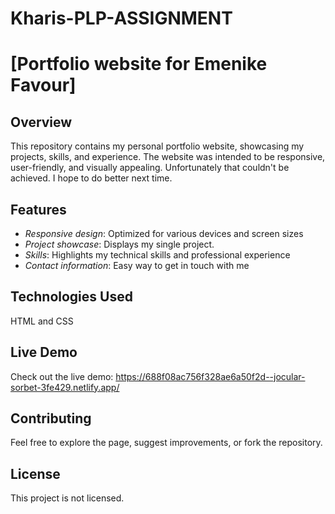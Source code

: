 # Kharis-PLP-ASSIGNMENT

# [Portfolio website for Emenike Favour]

## Overview

This repository contains my personal portfolio website, showcasing my projects, skills, and experience. The website was intended to be responsive, user-friendly, and visually appealing. Unfortunately that couldn't be achieved. I hope to do better next time.

## Features

- *Responsive design*: Optimized for various devices and screen sizes
- *Project showcase*: Displays my single project.
- *Skills*: Highlights my technical skills and professional experience
- *Contact information*: Easy way to get in touch with me

## Technologies Used
HTML and CSS


## Live Demo

Check out the live demo: https://688f08ac756f328ae6a50f2d--jocular-sorbet-3fe429.netlify.app/

## Contributing

Feel free to explore the page, suggest improvements, or fork the repository.

## License

This project is not licensed.
